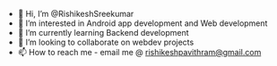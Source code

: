 - 👋 Hi, I’m @RishikeshSreekumar
- 👀 I’m interested in Android app development and Web development
- 🌱 I’m currently learning Backend development
- 💞️ I’m looking to collaborate on webdev projects
- 📫 How to reach me - email me @ rishikeshpavithram@gmail.com

<!---
RishikeshSreekumar/RishikeshSreekumar is a ✨ special ✨ repository because its `README.md` (this file) appears on your GitHub profile.
You can click the Preview link to take a look at your changes.
--->
